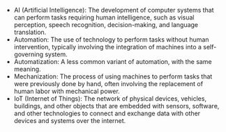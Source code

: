 - AI (Artificial Intelligence): The development of computer systems that can perform tasks requiring human intelligence, such as visual perception, speech recognition, decision-making, and language translation.
- Automation: The use of technology to perform tasks without human intervention, typically involving the integration of machines into a self-governing system.
- Automatization: A less common variant of automation, with the same meaning.
- Mechanization: The process of using machines to perform tasks that were previously done by hand, often involving the replacement of human labor with mechanical power.
- IoT (Internet of Things): The network of physical devices, vehicles, buildings, and other objects that are embedded with sensors, software, and other technologies to connect and exchange data with other devices and systems over the internet.